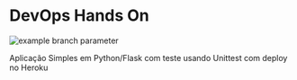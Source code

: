 # DevOps Hands On

![example branch parameter](https://github.com/fd455f/devopslab/actions/workflows/pipeline.yml/badge.svg?main)

Aplicação Simples em Python/Flask com teste usando Unittest com deploy no Heroku 

